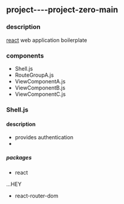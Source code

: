 ## project----project-zero-main
### description
[react](https://reactjs.org 'react homepage') web application boilerplate
### components
* Shell.js
* RouteGroupA.js
* ViewComponentA.js
* ViewComponentB.js
* ViewComponentC.js

### Shell.js
#### description
* provides authentication
* 
##### packages
* react

...HEY

* react-router-dom
